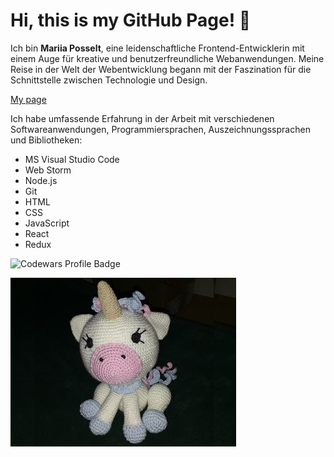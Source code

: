 # Hi, this is my GitHub Page! 🐢

Ich bin **Mariia Posselt**, eine leidenschaftliche Frontend-Entwicklerin mit einem Auge für kreative und benutzerfreundliche Webanwendungen. Meine Reise in der Welt der Webentwicklung begann mit der Faszination für die Schnittstelle zwischen Technologie und Design.

[My page](https://dev.mariia.de)

Ich habe umfassende Erfahrung in der Arbeit mit verschiedenen Softwareanwendungen, Programmiersprachen, Auszeichnungssprachen und Bibliotheken:

- MS Visual Studio Code
- Web Storm
- Node.js
- Git 
- HTML
- CSS
- JavaScript
- React
- Redux

![Codewars Profile Badge](https://www.codewars.com/users/mariiaovs/badges/large?theme=light)

![Ein Einhorn](einhorn.jpg)
